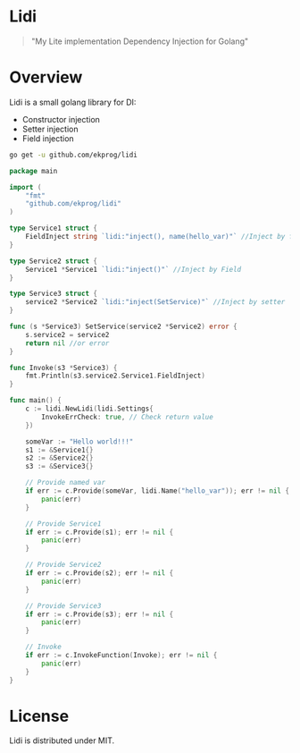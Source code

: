 # Lidi
>"My Lite implementation Dependency Injection for Golang"

# Overview
Lidi is a small golang library for DI:
- Constructor injection
- Setter injection
- Field injection

```bash
go get -u github.com/ekprog/lidi
```


```go
package main 

import (
	"fmt"
	"github.com/ekprog/lidi"
)

type Service1 struct {
	FieldInject string `lidi:"inject(), name(hello_var)"` //Inject by field with name
}

type Service2 struct {
	Service1 *Service1 `lidi:"inject()"` //Inject by Field
}

type Service3 struct {
	service2 *Service2 `lidi:"inject(SetService)"` //Inject by setter
}

func (s *Service3) SetService(service2 *Service2) error {
	s.service2 = service2
	return nil //or error
}

func Invoke(s3 *Service3) {
	fmt.Println(s3.service2.Service1.FieldInject)
}

func main() {
	c := lidi.NewLidi(lidi.Settings{
		InvokeErrCheck: true, // Check return value
	})

	someVar := "Hello world!!!"
	s1 := &Service1{}
	s2 := &Service2{}
	s3 := &Service3{}

	// Provide named var
	if err := c.Provide(someVar, lidi.Name("hello_var")); err != nil {
		panic(err)
	}

	// Provide Service1
	if err := c.Provide(s1); err != nil {
		panic(err)
	}

	// Provide Service2
	if err := c.Provide(s2); err != nil {
		panic(err)
	}

	// Provide Service3
	if err := c.Provide(s3); err != nil {
		panic(err)
	}

	// Invoke
	if err := c.InvokeFunction(Invoke); err != nil {
		panic(err)
	}
}
```

# License
Lidi is distributed under MIT.
